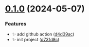 # [0.1.0](https://github.com/ljtang2009/utools-plugins-spider-docs/compare/v0.0.1...v0.1.0) (2024-05-07)


### Features

* :sparkles: add github action ([d4d39ac](https://github.com/ljtang2009/utools-plugins-spider-docs/commit/d4d39ac0c6c7d3e405f4c8e9c99d00916df8fbda))
* :sparkles: init project ([d731d8c](https://github.com/ljtang2009/utools-plugins-spider-docs/commit/d731d8c30a3e23840b98559d0c401b6551d4720b))
